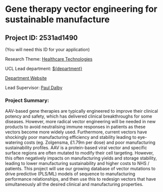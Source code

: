 # Gene therapy vector engineering for sustainable manufacture

## Project ID: **2531ad1490**
(You will need this ID for your application)

Research Theme: [Healthcare Technologies](../themes/healthcare-technologies.md)

UCL Lead department: [${department}](../departments/biochemical-engineering.md)

[Department Website](https://www.ucl.ac.uk/biochemical-engineering)

Lead Supervisor: [Paul Dalby](https://profiles.ucl.ac.uk/8354)

### Project Summary:

AAV-based gene therapies are typically engineered to improve their clinical potency and safety, which has delivered clinical breakthroughs for some diseases. However, more radical vector engineering will be needed in new products to avoid neutralising immune responses in patients as these vectors become more widely used. Furthermore, current vectors have shockingly poor manufacturing efficiency and stability leading to eye-watering costs (eg. Zolgensma, £1.79m per dose) and poor manufacturing sustainability profiles. AAV is a protein-based viral vector and specific surface regions are often mutated to modify their cell targeting.  However, this often negatively impacts on manufacturing yields and storage stability, leading to lower manufacturing sustainability and higher costs to NHS / patients. This project will use our growing database of vector mutations to drive predictive (PLS/ML) models of sequence to manufacturing performance relationships, and then use this to redesign vectors that have simultaneously all the desired clinical and manufacturing properties.
